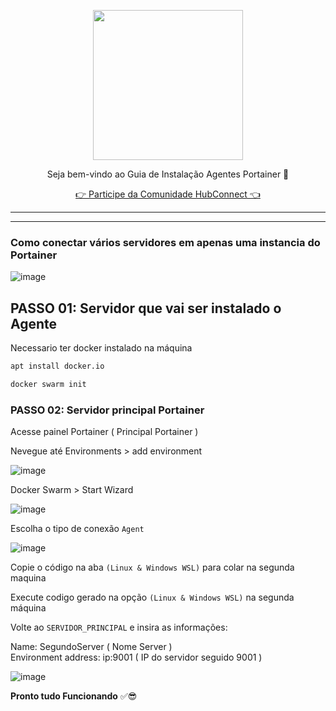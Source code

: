 <p align="center">
<img src="https://cwmkt.com.br/wp-content/uploads/2024/04/logo_github.png" width="240" />
<p align="center">Seja bem-vindo ao Guia de Instalação Agentes Portainer 🚀</p>
</p>
  
<p align="center"> 
<a href="https://hubconnect.top" target="_blank">👉 Participe da Comunidade HubConnect 👈</a>
</p>

<hr />
<hr />

### Como conectar vários servidores em apenas uma instancia do Portainer

![image](https://github.com/cwmkt/serverportainer/assets/34479816/5c721729-9b9f-46b3-9a36-bde1f25af0cc)


## PASSO 01: Servidor que vai ser instalado o Agente
Necessario ter docker instalado na máquina 

```bash
apt install docker.io
```

```bash
docker swarm init
```

### PASSO 02: Servidor principal Portainer
  
Acesse painel Portainer ( Principal Portainer )

Nevegue até Environments > add environment

![image](https://github.com/cwmkt/serverportainer/assets/91642837/6cfe2632-96d9-4e07-94ac-6064fdd1f314)

Docker Swarm > Start Wizard

![image](https://github.com/cwmkt/serverportainer/assets/91642837/321cf61a-63b9-4beb-abcf-1d6f8a83ae59)


Escolha o tipo de conexão `Agent`

![image](https://github.com/cwmkt/serverportainer/assets/91642837/87e08495-d553-4e69-9f4c-97cd574f0a59)

Copie o código na aba `(Linux & Windows WSL)` para colar na segunda maquina

Execute codigo gerado na opção `(Linux & Windows WSL)` na segunda máquina

Volte ao `SERVIDOR_PRINCIPAL` e insira as informações: 

Name: SegundoServer ( Nome Server )<br>
Environment address: ip:9001 ( IP do servidor seguido 9001 )

![image](https://github.com/cwmkt/serverportainer/assets/91642837/52f0a29b-2692-41a0-a35a-257e28cee947)

**Pronto tudo Funcionando** ✅😎
